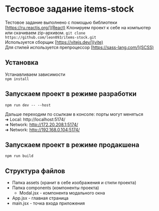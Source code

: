 # Тестовое задание items-stock

Тестовое задание выполнено с помощью библиотеки [https://ru.reactjs.org/](React) 
Клонируем проект к себе на компьютер или скачиваем zip-архивом.
`git clone https://github.com/leon093/items-stock.git`  
Используется сборщик [https://vitejs.dev/](vite)  
Для стилей используется препроцессор [https://sass-lang.com/](SCSS) 

## Установка
Устанавливаем зависимости   
`npm install`

## Запускаем проект в режиме разработки  
`npm run dev -- --host`

Дальше переходим по ссылкам в консоле:  порты могут меняться  
  ➜  Local:   http://localhost:5174/  
  ➜  Network: http://172.20.208.1:5174/  
  ➜  Network: http://192.168.0.104:5174/  

## Запускаем проект в режиме продакшена
`npm run build`

## Структура файлов
- Папка assets (хранит в себе изображения и стили проекта)
- Папка components (компоненты проекта)
  - Modal.jsx - компонента модального окна
- App.jsx - главная страница
- main.jsx - точка входа приложения
 
